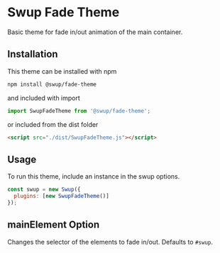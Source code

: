 # Swup Fade Theme
Basic theme for fade in/out animation of the main container.

## Installation

This theme can be installed with npm

```bash
npm install @swup/fade-theme
```

and included with import

```javascript
import SwupFadeTheme from '@swup/fade-theme';
```

or included from the dist folder

```html
<script src="./dist/SwupFadeTheme.js"></script>
```

## Usage

To run this theme, include an instance in the swup options.

```javascript
const swup = new Swup({
  plugins: [new SwupFadeTheme()]
});
```

## mainElement Option
Changes the selector of the elements to fade in/out. Defaults to `#swup`.
